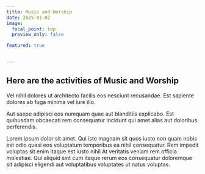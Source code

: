 ```yaml
---
title: Music and Worship
date: 2025-01-02
image:
  focal_point: top
  preview_only: false

featured: true  


---
```


## Here are the activities of Music and Worship

Vel nihil dolores ut architecto facilis eos nesciunt recusandae. Est sapiente dolores ab fuga minima vel iure illo.

Aut saepe adipisci eos numquam quae aut blanditiis explicabo. Est quibusdam obcaecati rem consequatur incidunt qui amet alias aut doloribus perferendis.

Lorem ipsum dolor sit amet. Qui iste magnam sit quos iusto non quam nobis est odio quasi eos voluptatum temporibus ea nihil consequatur. Rem impedit voluptas sit enim itaque est iusto nihil At veritatis veniam rem officia molestiae. Qui aliquid sint cum itaque rerum eos consequatur doloremque sit adipisci eligendi aut voluptatibus voluptates ut natus voluptas.


